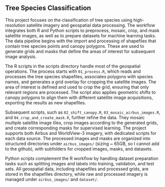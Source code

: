 ## Tree Species Classification
This project focuses on the classification of tree species using high-resolution satellite imagery and geospatial data processing. The workflow integrates both R and Python scripts to preprocess, mosaic, crop, and mask satellite images, as well as to prepare datasets for machine learning tasks. The data pipeline begins with the import and processing of shapefiles that contain tree species points and canopy polygons. These are used to generate grids and masks that define the areas of interest for subsequent image analysis.

The R scripts in the scripts directory handle most of the geospatial operations. The process starts with `01_process.R`, which reads and processes the tree species shapefiles, associates polygons with species names, and generates a grid overlay for cropping the satellite images. The area of interest is defined and used to crop the grid, ensuring that only relevant regions are processed. The script also applies geometric shifts to canopy polygons to align them with different satellite image acquisitions, exporting the results as new shapefiles.

Subsequent scripts, such as `02_shift_canopy.R`, `03_mosaic_airbus_images.R`, and `04_crop_and_create_mask.R`, further refine the data. They mosaic multiple satellite image tiles, crop images according to the generated grids, and create corresponding masks for supervised learning. The project supports both Airbus and WorldView-3 imagery, with dedicated scripts for each data source. The processed images and masks are organized into structured directories under `airbus_images/` (sizing ~ 65GB, so I cannot add to the github), with subfolders for cropped images, masks, and datasets.

Python scripts complement the R workflow by handling dataset preparation tasks such as splitting images and labels into training, validation, and test sets. All geospatial data, including shapefiles and processed grids, are stored in the shapefiles directory, while raw and processed imagery is managed under `airbus_images/` and `dataset/`.